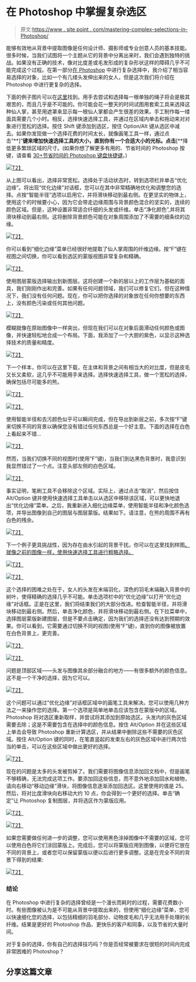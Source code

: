 # 在 Photoshop 中掌握复杂选区

> 原文:[https://www . site point . com/mastering-complex-selections-in-Photoshop/](https://www.sitepoint.com/mastering-complex-selections-in-photoshop/)

能够有效地从背景中提取图像是任何设计师、摄影师或专业创意人员的基本技能。很多时候，当我们试图将一个主题从它的背景中分离出来时，我们会遇到独特的挑战。如果没有正确的技术，像对比度差或毛发形成的复杂形状这样的障碍几乎不可能完成这个过程。在第一部分[在 Photoshop](https://www.sitepoint.com/making-complex-selections-in-photoshop/ "Making Complex Selections in Photoshop") 中进行复杂选择中，我介绍了相当容易选择的对象，比如一个有几缕头发伸出来的女人，但是这次我们将介绍在 Photoshop 中进行更复杂的选择。

下面的例子图片可以在[这里](http://www.pixmac.com/picture/bedhead+cactus/000068819167)找到。用手去尝试和选择每一根单独的绳子将会是极其艰苦的，而且几乎是不可能的。你可能会花一整天的时间试图用套索工具来选择这种仙人掌，甚至用遮罩来显示每一根仙人掌都会产生很差的效果。手工制作每一缕面具需要几个小时。相反，选择快速选择工具，并通过在区域内单击和拖动来对对象进行宽松的选择。按住 Shift 键添加到选区，按住 Option/Alt 键从选区中减去。如果你发现做一个选择花费的时间太长，就像画笔工具一样，通过点击“**]”**键来增加快速选择工具的大小，直到你有一个合适大小的光标。点击**[**降低更多繁琐区域的尺寸。(如果你想了解更多有用的、节省时间的 Photoshop 按键，请查看 [30+节省时间的 Photoshop 键盘快捷键](https://www.sitepoint.com/keys-to-better-faster-photoshop-work-30-photoshop-keyboard-shortcuts/ "Keys To Better, Faster Photoshop Work: 30+ Time-​​Saving Photoshop Keyboard Shortcuts")。)

[![](../Images/2b6bd8fce646c6270c4ec9ffbb389163.png)T2】](https://www.sitepoint.com/wp-content/uploads/2012/06/Picture-15.png)

从上图可以看出，选择非常宽松。选择处于活动状态时，转到选项栏并单击“优化边缘”。将出现“优化边缘”对话框，您可以在其中非常精确地优化和调整您的选择。点按“智能半径”选项以启用它，并将滑块移动到最右侧。在更坚实的物体上，使用这个的时候要小心，因为它会带走边缘周围与背景颜色混合的坚实的，连续的颜色区域。但是，这种设置非常适合纤细的头发或纤维。单击“净化颜色”,并将其滑块移动到最右侧。这将删除背景颜色可能在对象周围添加了不需要的细条纹的边缘。

[![](../Images/3ace85146af20456077dd9674a6f5d9b.png)T2】](https://www.sitepoint.com/wp-content/uploads/2012/06/Picture-22.png)

你可以看到“细化边缘”菜单已经很好地提取了仙人掌周围的纤维边缘。按“F”键在视图之间切换，你可以看到选区的蒙版视图非常复杂和精确。

[![](../Images/faf75d5218b775ade66e4778e76dee99.png)T2】](https://www.sitepoint.com/wp-content/uploads/2012/06/Picture-51.png)

使用图层蒙版选择输出到新图层。这将创建一个新的层以上的工作层为基础的面具，我们刚刚作出和完善。如果有任何问题领域，我们可以修复它们，但在这种情况下，我们没有任何问题。现在，你可以把你选择的对象放在任何你想要的东西上，没有颜色污染或任何其他问题。

[![](../Images/3b74d4b62d48c034f586c8a40225333e.png)T2】](https://www.sitepoint.com/wp-content/uploads/2012/06/Picture-31.png)

模糊就像在原始图像中一样突出，但现在我们可以在对象后面滑动任何颜色或图像，并快速轻松地合成一个布局。下面，我添加了一个大胆的紫色，以显示这种选择技术的质量和精度。

[![](../Images/d7350e709fb0bf3f0527bb7cf9247667.png)T2】](https://www.sitepoint.com/wp-content/uploads/2012/06/Picture-4.png)

下一个样本，你可以在这里下载，在主体和背景之间有相当大的对比度，但是皮毛又长又柔软，这几乎不可能用手来选择。选择快速选择工具，做一个宽松的选择，确保包括尽可能多的熊。

[![](../Images/4c77bf46e976ecb7000728493c6343f4.png)T2】](https://www.sitepoint.com/wp-content/uploads/2012/06/Screen-shot-2012-06-28-at-11.21.14-PM.png)

[![](../Images/2ebbaeeea40d833334d91c4a0a849895.png)T2】](https://www.sitepoint.com/wp-content/uploads/2012/06/Screen-shot-2012-06-28-at-11.26.55-PM.png)

使用智能半径和去污颜色似乎可以瞬间完成，但在导出到新层之前，多次按“F”键来切换不同的背景以确保您没有错过任何东西总是一个好主意。下面的选择在白色上看起来不错…

[![](../Images/8253d6d5e14fed1e97d2661298dc39f7.png)T2】](https://www.sitepoint.com/wp-content/uploads/2012/06/Screen-shot-2012-06-28-at-11.30.16-PM.png)

然而，当我们切换不同的视图时(使用“F”键)，当我们到达黑色背景时，我意识到我显然错过了一个点。注意头部左侧的白色区域。

[![](../Images/8b0949f63d5f0f38c4edf75fd7ea885d.png)T2】](https://www.sitepoint.com/wp-content/uploads/2012/06/Screen-shot-2012-06-28-at-11.31.43-PM.png)

事实证明，笔刷工具不会移除这个区域。实际上，通过点击“取消”，然后按住 Alt/Option 键并使用快速选择工具单击以从选区中移除该区域，可以更快地退出“优化边缘”菜单。之后，我重新进入细化边缘菜单，使用智能半径和净化颜色选项，并导出图像到自己的图层与图层蒙版。结果如下。请注意，在熊的周围不再有白色的残余。

[![](../Images/28e285a9bec81e76e09c0613003d2164.png)T2】](https://www.sitepoint.com/wp-content/uploads/2012/06/Screen-shot-2012-06-28-at-11.37.52-PM.png)

下一个例子更具挑战性，因为存在由水引起的背景干扰。你可以在这里找到样图[。就像之前的图像一样，使用快速选择工具进行粗略选择。](http://www.pixmac.com/picture/woman/000083320309)

[![](../Images/3642e1ab03ee3e1496411cf14c10219a.png)T2】](https://www.sitepoint.com/wp-content/uploads/2012/06/Screen-shot-2012-06-28-at-9.36.35-PM.png)

[![](../Images/3902ef021877a541bb370c35306e361d.png)T2】](https://www.sitepoint.com/wp-content/uploads/2012/06/Screen-shot-2012-06-28-at-9.45.39-PM.png)

这个选择的困难之处在于，女人的头发在末端羽化，深色的羽毛末端融入背景中的树叶，使得精确的选择几乎不可能。单击选项栏中的“优化边缘”以打开“优化边缘”对话框。正是在这里，我们将结束我们的大部分改进。检查智能半径，并将滑块移动到最右侧。然后，单击净化颜色，并将滑块移动到最右侧。在下拉菜单中，选择图层蒙版新建图层，但是不要点击确定，因为我们的选择还没有达到预期的效果。你可以看到，它需要通过切换不同的视图(使用“F”键)，直到你的图像被放置在白色背景上，更完善。

[![](../Images/59db0d7e11e4ea7bc10e76d7b4f20585.png)T2】](https://www.sitepoint.com/wp-content/uploads/2012/06/Screen-shot-2012-06-28-at-9.57.34-PM.png)

[![](../Images/f1af39e840b1716e0547ed18b0b4119b.png)T2】](https://www.sitepoint.com/wp-content/uploads/2012/06/Screen-shot-2012-06-28-at-10.05.33-PM.png)

问题是顶部区域——头发与图像其余部分融合的地方——有很多额外的颜色信息。这不是一个干净的选择，因为它可以。

[![](../Images/8f133107c5896fea5b3fe0bb6ac5fa54.png)T2】](https://www.sitepoint.com/wp-content/uploads/2012/06/Screen-shot-2012-06-28-at-10.07.52-PM.png)

这个问题可以通过“优化边缘”对话框区域中的画笔工具来解决。您可以使用几种方法之一来操作您的选择。第一个选项是简单地单击应该包含在蒙版中的区域。Photoshop 将对选区重新取样，并尝试将其添加到原始选区。头发内的灰色区域需要去除；这是不需要包含在选择中的颜色信息。按住 Alt/Option 并在这些区域上单击会导致 Photoshop 重新计算选区，并从结果中删除这些不需要的灰色区域。按住 Alt/Option 键的同时，在笔直竖起的发束左右的灰色区域中进行两次恰当的单击，可以在这些区域中做出更好的选择。

[![](../Images/1c9f17c73568022f54a706bdb5e7ab75.png)T2】](https://www.sitepoint.com/wp-content/uploads/2012/06/Screen-shot-2012-06-28-at-10.13.28-PM.png)

现在的问题是太多的头发被剪掉了。我们需要将图像信息添加回文档中，但是画笔不够精确，无法完成这项工作。要添加回这些信息，而不意外地添加回水和植物，请向右移动“移动边缘”滑块，将图像信息逐渐添加回选区。这里使用的值是 25。然后，将对比度滑块向右移动大约 10 点，你会得到一个更好的选择。单击“确定”让 Photoshop 复制图层，并将选区作为蒙版应用。

[![](../Images/d712347a08e88d0f02543691af6aa99a.png)T2】](https://www.sitepoint.com/wp-content/uploads/2012/06/Screen-shot-2012-06-28-at-10.28.49-PM.png)

[![](../Images/a8d8d32d44642be959b2c0cfc8fb953c.png)T2】](https://www.sitepoint.com/wp-content/uploads/2012/06/Screen-shot-2012-06-28-at-10.32.16-PM.png)

如果您需要做任何进一步的调整，您可以使用黑色涂掉图像中不需要的区域，您可以使用白色将它们涂回蒙版上。完成后，您可以将蒙版应用到图像，以便将它放在不同的背景上，或者您可以保留蒙版以便以后进行更多调整。这是在完全不同的背景下得到的结果:

[![](../Images/425f3ae8d21c423681a5b8993a6cd726.png)T2】](https://www.sitepoint.com/wp-content/uploads/2012/06/Screen-shot-2012-06-28-at-11.46.06-PM.png)

### 结论

在 Photoshop 中进行复杂的选择曾经是一个漫长而耗时的过程，需要花费数小时。有些图像被认为是不可能从背景中提取出来的，但使用“细化边缘”菜单，您可以快速细化您的选择，以包括精细的羽毛部分、动物皮毛和几乎无法用手处理的长纤维。结果是更好的 Photoshop 作品、更快乐的客户和同事，以及节省的大量时间。

对于复杂的选择，你有自己的选择技巧吗？你是否经常被要求在很短的时间内完成非常困难的 Photoshop？

## 分享这篇文章